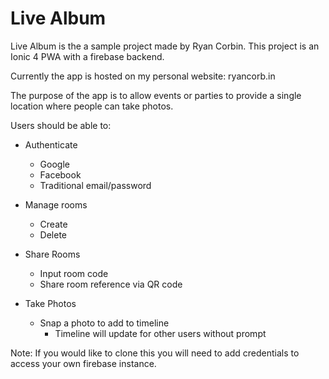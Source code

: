 # Live Album

Live Album is the a sample project made by Ryan Corbin.  This project is an Ionic 4 PWA with a firebase backend.  

Currently the app is hosted on my personal website: ryancorb.in

The purpose of the app is to allow events or parties to provide a single location where people can take photos.

Users should be able to:
  - Authenticate
    - Google
    - Facebook
    - Traditional email/password
    
  - Manage rooms
    - Create
    - Delete
    
  - Share Rooms
    - Input room code
    - Share room reference via QR code
  
  - Take Photos
    - Snap a photo to add to timeline
      - Timeline will update for other users without prompt
      
      
 Note:  If you would like to clone this you will need to add credentials to access your own firebase instance.
